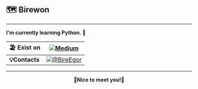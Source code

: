 ## 🗺️ Birewon 
---
**I'm currently learning Python. 🐍**

| **🏖️ Exist on** |  <a href="https://www.codewars.com/users/Birewon"><img src="https://www.codewars.com/users/Birewon/badges/micro" alt="Medium" />                          |
|----------------|-----------------------------------------------------------------------------------------------------------------------------------------------------------|
| **💡Contacts**  | <a href="https://t.me/BireEgor"><img src="https://img.shields.io/badge/@BireEgor-2CA5E0?style=flat&logo=telegram&logoColor=white" alt="@BireEgor" /></a>  |

---
<p align='center'><b>🌟Nice to meet you!🌟</b></p>
